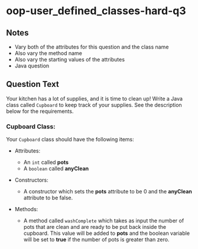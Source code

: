 # oop-user_defined_classes-hard-q3

## Notes

- Vary both of the attributes for this question and the class name
- Also vary the method name
- Also vary the starting values of the attributes
- Java question

## Question Text

Your kitchen has a lot of supplies, and it is time to clean up! Write a Java class called `Cupboard` to keep track of 
your supplies. See the description below for the requirements.

### Cupboard Class:

Your `Cupboard` class should have the following items:

- Attributes:
    - An `int` called **pots**
    - A `boolean` called **anyClean**

- Constructors:
    - A constructor which sets the **pots** attribute to be 0 and the **anyClean** attribute to be false.

- Methods:
    - A method called `washComplete` which takes as input the number of pots that are clean and are ready to be put back 
      inside the cupboard. This value will be added to **pots** and the boolean variable will be set to **true** if the 
      number of pots is greater than zero.
  